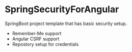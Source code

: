 # SpringSecurityForAngular

SpringBoot project template that has basic security setup.
 * Remember-Me support
 * Angular CSRF support
 * Repostory setup for credentials 
